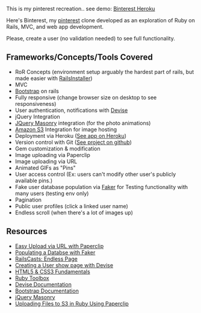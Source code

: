 This is my pinterest recreation.. see demo: [Binterest Heroku](http://obscure-hollows-3836.herokuapp.com/)

Here's Binterest, my <a href="http://pinterest.com">pinterest</a> clone developed as an exploration of Ruby on Rails, MVC, and web app development.

Please, create a user (no validation needed) to see full functionality.
<h2>Frameworks/Concepts/Tools Covered</h2>
<ul>
	<li>RoR Concepts (environment setup arguably the hardest part of rails, but made easier with <a href="http://railsinstaller.org/">RailsInstaller</a>)</li>
	<li>MVC</li>
	<li><a href="http://twitter.github.io/bootstrap/">Bootstrap</a> on rails</li>
	<li>Fully responsive (change browser size on desktop to see responsiveness)</li>
	<li>User authentication, notifications with <a href="https://github.com/plataformatec/devise">Devise</a></li>
	<li>jQuery Integration</li>
	<li><a href="http://masonry.desandro.com/">JQuery Masonry</a> integration (for the photo animations)</li>
	<li><a href="http://aws.amazon.com/s3/">Amazon S3</a> Integration for image hosting</li>
	<li>Deployment via Heroku (<a href="http://obscure-hollows-3836.herokuapp.com/">See app on Heroku</a>)</li>
	<li>Version control with Git (<a href="https://github.com/benjaminmbrown/binterest">See project on github</a>)</li>
	<li>Gem customization &amp; modification</li>
	<li>Image uploading via Paperclip</li>
	<li>Image uploading via URL</li>
	<li>Animated GIFs as "Pins"</li>
	<li>User access control (Ex: users can't modify other user's publicly available pins.)</li>
	<li>Fake user database population via <a href="http://faker.rubyforge.org/">Faker</a> for Testing functionality with many users (testing env only)</li>
	<li>Pagination</li>
	<li>Public user profiles (click a linked user name)</li>
	<li>Endless scroll (when there's a lot of images up)</li>
</ul>

<h2>Resources</h2>
<ul>
	<li dir="ltr"><a href="http://trevorturk.com/2008/12/11/easy-upload-via-url-with-paperclip/">Easy Upload via URL with Paperclip</a></li>
	<li dir="ltr"><a href="http://railscasts.com/episodes/126-populating-a-database">Populating a Databse with Faker</a></li>
	<li dir="ltr"><a href="http://railscasts.com/episodes/114-endless-page-revised">RailsCasts: Endless Page</a></li>
	<li dir="ltr"><a href="http://stackoverflow.com/questions/7086583/creating-a-users-show-page-using-devise">Creating a User show page with Devise</a></li>
	<li dir="ltr"><a href="http://channel9.msdn.com/Series/HTML5-CSS3-Fundamentals-Development-for-Absolute-Beginners">HTML5 &amp; CSS3 Fundamentals</a></li>
	<li dir="ltr"><a href="https://www.ruby-toolbox.com/">Ruby Toolbox</a></li>
	<li dir="ltr"><a href="https://github.com/plataformatec/devise">Devise Documentation</a></li>
	<li dir="ltr"><a href="http://twitter.github.com/bootstrap/index.html">Bootstrap Documentation</a></li>
	<li dir="ltr"><a href="http://masonry.desandro.com/">jQuery Masonry</a></li>
	<li dir="ltr"><a href="https://devcenter.heroku.com/articles/paperclip-s3">Uploading Files to S3 in Ruby Using Paperclip</a></li>
</ul>
&nbsp;